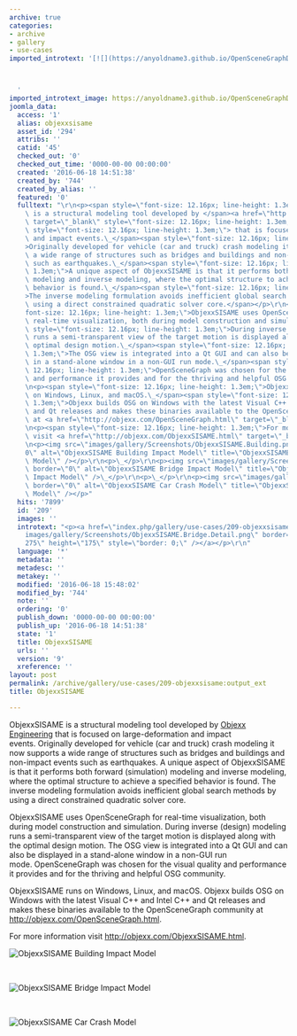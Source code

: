 ```yaml
---
archive: true
categories:
- archive
- gallery
- use-cases
imported_introtext: '[![](https://anyoldname3.github.io/OpenSceneGraphDotComBackup/OpenSceneGraph/www.openscenegraph.com/images/gallery/Screenshots/ObjexxSISAME.Bridge.Detail.png)](https://anyoldname3.github.io/OpenSceneGraphDotComBackup/OpenSceneGraph/www.openscenegraph.com/index.php/gallery/use-cases/209-objexxsisame.html)



  '
imported_introtext_image: https://anyoldname3.github.io/OpenSceneGraphDotComBackup/OpenSceneGraph/www.openscenegraph.com/images/gallery/Screenshots/ObjexxSISAME.Bridge.Detail.png
joomla_data:
  access: '1'
  alias: objexxsisame
  asset_id: '294'
  attribs: ''
  catid: '45'
  checked_out: '0'
  checked_out_time: '0000-00-00 00:00:00'
  created: '2016-06-18 14:51:38'
  created_by: '744'
  created_by_alias: ''
  featured: '0'
  fulltext: "\r\n<p><span style=\"font-size: 12.16px; line-height: 1.3em;\">ObjexxSISAME\
    \ is a structural modeling tool developed by </span><a href=\"http://objexx.com\"\
    \ target=\"_blank\" style=\"font-size: 12.16px; line-height: 1.3em;\">Objexx Engineering</a><span\
    \ style=\"font-size: 12.16px; line-height: 1.3em;\"> that is focused on large-deformation\
    \ and impact events.\_</span><span style=\"font-size: 12.16px; line-height: 1.3em;\"\
    >Originally developed for vehicle (car and truck) crash modeling it now supports\
    \ a wide range of structures such as bridges and buildings and non-impact events\
    \ such as earthquakes.\_</span><span style=\"font-size: 12.16px; line-height:\
    \ 1.3em;\">A unique aspect of ObjexxSISAME is that it performs both forward (simulation)\
    \ modeling and inverse modeling, where the optimal structure to achieve a specified\
    \ behavior is found.\_</span><span style=\"font-size: 12.16px; line-height: 1.3em;\"\
    >The inverse modeling formulation avoids inefficient global search methods by\
    \ using a direct constrained quadratic solver core.</span></p>\r\n<p><span style=\"\
    font-size: 12.16px; line-height: 1.3em;\">ObjexxSISAME uses OpenSceneGraph for\
    \ real-time visualization, both during model construction and simulation.\_</span><span\
    \ style=\"font-size: 12.16px; line-height: 1.3em;\">During inverse (design) modeling\
    \ runs a semi-transparent view of the target motion is displayed along with the\
    \ optimal design motion.\_</span><span style=\"font-size: 12.16px; line-height:\
    \ 1.3em;\">The OSG view is integrated into a Qt GUI and can also be displayed\
    \ in a stand-alone window in a non-GUI run mode.\_</span><span style=\"font-size:\
    \ 12.16px; line-height: 1.3em;\">OpenSceneGraph was chosen for the visual quality\
    \ and performance it provides and for the thriving and helpful OSG community.</span></p>\r\
    \n<p><span style=\"font-size: 12.16px; line-height: 1.3em;\">ObjexxSISAME runs\
    \ on Windows, Linux, and macOS.\_</span><span style=\"font-size: 12.16px; line-height:\
    \ 1.3em;\">Objexx builds OSG on Windows with the latest Visual C++ and Intel C++\
    \ and Qt releases and makes these binaries available to the OpenSceneGraph community\
    \ at <a href=\"http://objexx.com/OpenSceneGraph.html\" target=\"_blank\">http://objexx.com/OpenSceneGraph.html</a>.</span></p>\r\
    \n<p><span style=\"font-size: 12.16px; line-height: 1.3em;\">For more information\
    \ visit <a href=\"http://objexx.com/ObjexxSISAME.html\" target=\"_blank\">http://objexx.com/ObjexxSISAME.html</a>.</span></p>\r\
    \n<p><img src=\"images/gallery/Screenshots/ObjexxSISAME.Building.png\" border=\"\
    0\" alt=\"ObjexxSISAME Building Impact Model\" title=\"ObjexxSISAME Building Impact\
    \ Model\" /></p>\r\n<p>\_</p>\r\n<p><img src=\"images/gallery/Screenshots/ObjexxSISAME.Bridge.png\"\
    \ border=\"0\" alt=\"ObjexxSISAME Bridge Impact Model\" title=\"ObjexxSISAME Bridge\
    \ Impact Model\" />\_</p>\r\n<p>\_</p>\r\n<p><img src=\"images/gallery/Screenshots/ObjexxSISAME.Car.png\"\
    \ border=\"0\" alt=\"ObjexxSISAME Car Crash Model\" title=\"ObjexxSISAME Car Crash\
    \ Model\" /></p>"
  hits: '7899'
  id: '209'
  images: ''
  introtext: "<p><a href=\"index.php/gallery/use-cases/209-objexxsisame\"><img src=\"\
    images/gallery/Screenshots/ObjexxSISAME.Bridge.Detail.png\" border=\"0\" width=\"\
    275\" height=\"175\" style=\"border: 0;\" /></a></p>\r\n"
  language: '*'
  metadata: ''
  metadesc: ''
  metakey: ''
  modified: '2016-06-18 15:48:02'
  modified_by: '744'
  note: ''
  ordering: '0'
  publish_down: '0000-00-00 00:00:00'
  publish_up: '2016-06-18 14:51:38'
  state: '1'
  title: ObjexxSISAME
  urls: ''
  version: '9'
  xreference: ''
layout: post
permalink: /archive/gallery/use-cases/209-objexxsisame:output_ext
title: ObjexxSISAME

---
```

ObjexxSISAME is a structural modeling tool developed by [Objexx Engineering](http://objexx.com) that is focused on large-deformation and impact events. Originally developed for vehicle (car and truck) crash modeling it now supports a wide range of structures such as bridges and buildings and non-impact events such as earthquakes. A unique aspect of ObjexxSISAME is that it performs both forward (simulation) modeling and inverse modeling, where the optimal structure to achieve a specified behavior is found. The inverse modeling formulation avoids inefficient global search methods by using a direct constrained quadratic solver core.


ObjexxSISAME uses OpenSceneGraph for real-time visualization, both during model construction and simulation. During inverse (design) modeling runs a semi-transparent view of the target motion is displayed along with the optimal design motion. The OSG view is integrated into a Qt GUI and can also be displayed in a stand-alone window in a non-GUI run mode. OpenSceneGraph was chosen for the visual quality and performance it provides and for the thriving and helpful OSG community.


ObjexxSISAME runs on Windows, Linux, and macOS. Objexx builds OSG on Windows with the latest Visual C++ and Intel C++ and Qt releases and makes these binaries available to the OpenSceneGraph community at <http://objexx.com/OpenSceneGraph.html>.


For more information visit <http://objexx.com/ObjexxSISAME.html>.


![ObjexxSISAME Building Impact Model](https://anyoldname3.github.io/OpenSceneGraphDotComBackup/OpenSceneGraph/www.openscenegraph.com/images/gallery/Screenshots/ObjexxSISAME.Building.png "ObjexxSISAME Building Impact Model")


 


![ObjexxSISAME Bridge Impact Model](https://anyoldname3.github.io/OpenSceneGraphDotComBackup/OpenSceneGraph/www.openscenegraph.com/images/gallery/Screenshots/ObjexxSISAME.Bridge.png "ObjexxSISAME Bridge Impact Model") 


 


![ObjexxSISAME Car Crash Model](https://anyoldname3.github.io/OpenSceneGraphDotComBackup/OpenSceneGraph/www.openscenegraph.com/images/gallery/Screenshots/ObjexxSISAME.Car.png "ObjexxSISAME Car Crash Model")


